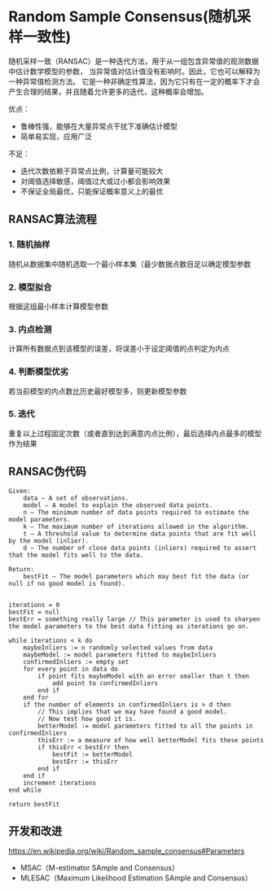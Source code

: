 # Random Sample Consensus(随机采样一致性)
随机采样一致（RANSAC）是一种迭代方法，用于从一组包含异常值的观测数据中估计数学模型的参数，
当异常值对估计值没有影响时。因此，它也可以解释为一种异常值检测方法。
它是一种非确定性算法，因为它只有在一定的概率下才会产生合理的结果，并且随着允许更多的迭代，这种概率会增加。

优点：
- 鲁棒性强，能够在大量异常点干扰下准确估计模型
- 简单易实现，应用广泛

不足：
- 迭代次数依赖于异常点比例，计算量可能较大
- 对阈值选择敏感，阈值过大或过小都会影响效果
- 不保证全局最优，只能保证概率意义上的最优

## RANSAC算法流程
### 1. 随机抽样
随机从数据集中随机选取一个最小样本集（最少数据点数目足以确定模型参数

### 2. 模型拟合
根据这组最小样本计算模型参数

### 3. 内点检测
计算所有数据点到该模型的误差，将误差小于设定阈值的点判定为内点

### 4. 判断模型优劣
若当前模型的内点数比历史最好模型多，则更新模型参数

### 5. 迭代
重复以上过程固定次数（或者直到达到满意内点比例），最后选择内点最多的模型作为结果

## RANSAC伪代码
```
Given:
    data – A set of observations.
    model – A model to explain the observed data points.
    n – The minimum number of data points required to estimate the model parameters.
    k – The maximum number of iterations allowed in the algorithm.
    t – A threshold value to determine data points that are fit well by the model (inlier).
    d – The number of close data points (inliers) required to assert that the model fits well to the data.

Return:
    bestFit – The model parameters which may best fit the data (or null if no good model is found).


iterations = 0
bestFit = null
bestErr = something really large // This parameter is used to sharpen the model parameters to the best data fitting as iterations go on.

while iterations < k do
    maybeInliers := n randomly selected values from data
    maybeModel := model parameters fitted to maybeInliers
    confirmedInliers := empty set
    for every point in data do
        if point fits maybeModel with an error smaller than t then
            add point to confirmedInliers
        end if
    end for
    if the number of elements in confirmedInliers is > d then
        // This implies that we may have found a good model.
        // Now test how good it is.
        betterModel := model parameters fitted to all the points in confirmedInliers
        thisErr := a measure of how well betterModel fits these points
        if thisErr < bestErr then
            bestFit := betterModel
            bestErr := thisErr
        end if
    end if
    increment iterations
end while

return bestFit
```

## 开发和改进
https://en.wikipedia.org/wiki/Random_sample_consensus#Parameters
- MSAC（M-estimator SAmple and Consensus）
- MLESAC（Maximum Likelihood Estimation SAmple and Consensus）
